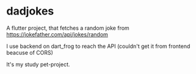 # dadjokes

A flutter project, that fetches a random joke from https://jokefather.com/api/jokes/random

I use backend on dart_frog to reach the API (couldn't get it from frontend beacuse of CORS)

It's my study pet-project.


